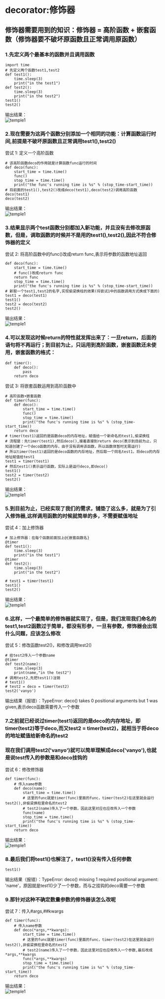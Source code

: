# decorator:修饰器
## 修饰器需要用到的知识：修饰器 = 高阶函数 + 嵌套函数（修饰器要不破坏原函数且正常调用原函数）
### 1.先定义两个最基本的函数并且调用函数
```
import time
# 先定义两个函数test1,test2
def test1():
    time.sleep(3)
    print("in the test1")
def test2():
    time.sleep(3)
    print("in the test2")
test1()
test2()
```
输出结果：<br>
![temple1](https://github.com/Van-Yo/decorator/blob/master/result1.png)
### 2.现在需要为这两个函数分别添加一个相同的功能：计算函数运行时间,前提是不破坏原函数且正常调用test1(),test2()
尝试 1: 定义一个高阶函数
```
# 该高阶函数deco的作用就是计算函数func运行的时间
def deco(func):
    start_time = time.time()
    func()
    stop_time = time.time()
    print("the func's running time is %s" % (stop_time-start_time))
# 将前面的test1(),test2()改成deco(test1),deco(test2)调用高阶函数
deco(test1)
deco(test2)
```
输出结果：<br>
![temple1](https://github.com/Van-Yo/decorator/blob/master/result2.png)
### 3.结果显示两个test函数分别都加入新功能，并且没有去修改原函数，但是，调取函数的时候并不是用的test1(),test2(),因此不符合修饰器的定义
尝试 2: 将高阶函数中的func()改成return func,表示将参数的函数地址返回
```
def deco(func):
    start_time = time.time()
    # func()改成return func
    return func
    stop_time = time.time()
    print("the func's running time is %s" % (stop_time-start_time))
# 新取一个test1,test2的名字,实现偷梁换柱的效果(将尝试1中的函数调用方式换成下面的)
test1 = deco(test1)
test1()
test2 = deco(test2)
test2()
```
输出结果：<br>
![temple1](https://github.com/Van-Yo/decorator/blob/master/result3.png)
### 4.可以发现这时候return的特性就发挥出来了：一旦return，后面的语句将不再运行；到目前为止，只运用到高阶函数，嵌套函数还未使用，嵌套函数的格式：
```
def timer():
    def deco():
        pass
    return deco
```
尝试 3: 将嵌套函数运用到高阶函数中
```
# 高阶函数+嵌套函数
def timer(func):
    def deco():
        start_time = time.time()
        func()
        stop_time = time.time()
        print("the func's running time is %s" % (stop_time-start_time))
    return deco
# timer(test1)返回的是函数deco的内存地址，赋值给一个新命名的test1,偷梁换柱
# 流程是：先timer(test1),然后deco(),接着直接到return deco(表示到目前为止，只知道创建了一个deco函数的内存，由于没有调用该函数，所以函数体暂时无需运行)
# 所以timer(test1)返回的是deco函数的内存地址，然后取一个同名test1，将deco的内存地址赋值给test1
test1 = timer(test1)
# 然后test1()表示运行函数，实际上是运行deco,即deco()
test1()
test2 = timer(test2)
test2()
```
输出结果：<br>
![temple1](https://github.com/Van-Yo/decorator/blob/master/result4.png)
### 5.到目前为止，已经实现了我们的需求，铺垫了这么多，就是为了引入修饰器,这样调用函数的时候就简单的多，不需要赋值地址
尝试 4：加上修饰器
```
# 加上修饰器：在每个函数前面加上@{嵌套函数名}
@timer
def test1():
    time.sleep(3)
    print("in the test1")
@timer
def test2():
    time.sleep(3)
    print("in the test2")
    
# test1 = timer(test1)
test1()
test2()
```
输出结果：<br>
![temple1](https://github.com/Van-Yo/decorator/blob/master/result5.png)
### 6.这样，一个最简单的修饰器就实现了，但是，我们发现我们命名的test1,test2函数过于简单，都没有形参，一旦有参数，修饰器会出现什么问题，应该怎么修改
尝试 5：修改函数test2()，和修改调用test2()
```
# 给test2传入一个参数name
@timer
def test2(name):
    time.sleep(3)
    print(name,"in the test2")
# 调用test2,先把test1()注销
# test1()
# test2 = deco = timer(test2)
test2('vanyo')
```
输出结果（报错）：TypeError: deco() takes 0 positional arguments but 1 was given,表示deco函数需要传入一个参数

### 7.之前就已经说过timer(test1)返回的是deco的内存地址，即timer(test2)等于deco,而又test2 = timer(test2)，就相当于将deco的地址赋值给新命名的test2
### 现在我们调用test2('vanyo')就可以简单理解成deco('vanyo'),也就是说test传入的参数是和deco挂钩的
尝试 6：修改修饰器
```
def timer(func):
    # 传入name参数
    def deco(name):
        start_time = time.time()
        # 这里的func就是timer(func)里面的func，timer(test2)在这里就会运行test2(),非偷梁换柱里命名的test2
        # test2(name)传入了一个参数，因此这里对应也应改传入一个参数
        func(name)
        stop_time = time.time()
        print("the func's running time is %s" % (stop_time-start_time))
    return deco
```
输出结果：<br>
![temple1](https://github.com/Van-Yo/decorator/blob/master/result6.png)
### 8.最后我们将test1()也解注了，test1()没有传入任何参数
```
test1()
```
输出结果（报错）：TypeError: deco() missing 1 required positional argument: 'name'，原因就是test1()少了一个参数，而与之挂钩的deco需要一个参数

### 9.那针对这种不确定数量参数的修饰器该怎么改呢
尝试 7：传入#args,##kwargs
```
def timer(func):
    # 传入name参数
    def deco(*args,**kwargs):
        start_time = time.time()
        # 这里的func就是timer(func)里面的func，timer(test2)在这里就会运行test2(),非偷梁换柱里命名的test2
        # test2(name)传入了一个参数，因此这里对应也应改传入一个参数,最后改成*args,**kwargs
        func(*args,**kwargs)
        stop_time = time.time()
        print("the func's running time is %s" % (stop_time-start_time))
    return deco
```
输出结果：<br>
![temple1](https://github.com/Van-Yo/decorator/blob/master/result7.png)




